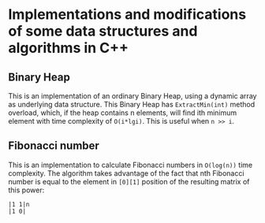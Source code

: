 # Implementations and modifications of some data structures and algorithms in C++

## Binary Heap

This is an implementation of an ordinary Binary Heap, using a dynamic array as underlying data structure. This Binary 
Heap has `ExtractMin(int)` method overload, which, if the heap contains n elements, will find ith minimum element with 
time complexity of `O(i*lgi)`. This is useful when `n >> i`.


## Fibonacci number

This is an implementation to calculate Fibonacci numbers in `O(log(n))` time complexity.
The algorithm takes advantage of the fact that nth Fibonacci number is equal to the element in
`[0][1]` position of the resulting matrix of this power: 
```
|1 1|n
|1 0|
```
